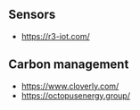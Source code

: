 
## Sensors 
* https://r3-iot.com/

## Carbon management
* https://www.cloverly.com/
* https://octopusenergy.group/